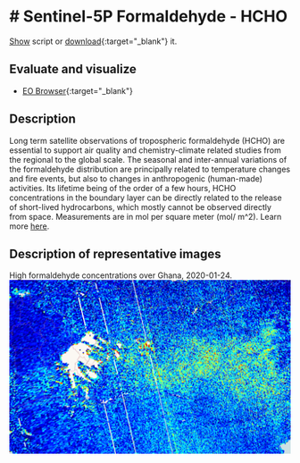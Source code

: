 # # Sentinel-5P Formaldehyde - HCHO
<a href="#" id='togglescript'>Show</a> script or [download](script.js){:target="_blank"} it.
<div id='script_view' style="display:none">
{% highlight javascript %}
      {% include_relative script.js %}
{% endhighlight %}
</div>

## Evaluate and visualize
 - [EO Browser](https://sentinelshare.page.link/uU3r){:target="_blank"}   

## Description
Long term satellite observations of tropospheric formaldehyde (HCHO) are essential to support air quality and chemistry-climate related studies from the regional to the global scale. The seasonal and inter-annual variations of the formaldehyde distribution are principally related to temperature changes and fire events, but also to changes in anthropogenic (human-made) activities. Its lifetime being of the order of a few hours, HCHO concentrations in the boundary layer can be directly related to the release of short-lived hydrocarbons, which mostly cannot be observed directly from space. Measurements are in mol per square meter (mol/ m^2). Learn more [here](http://www.tropomi.eu/data-products/formaldehyde).

## Description of representative images

High formaldehyde concentrations over Ghana, 2020-01-24.
![NO2 tropospheric column](fig/fig1.png)


